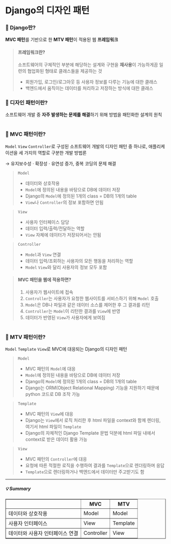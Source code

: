 # Django의 디자인 패턴

### 📜 Django란?
**MVC 패턴**를 기반으로 한 **MTV 패턴**이 적용된 웹 **프레임워크**

>#### 프레임워크란?
>소프트웨어의 구체적인 부분에 해당하는 설계와 구현을 **재사용**이 가능하게끔 일련의 협업화된 형태로 클래스들을 제공하는 것
>* 회원가입, 로그인/로그아웃 등 사용자 정보를 다루는 기능에 대한 클래스
>* 백엔드에서 움직이는 데이터를 처리하고 저장하는 방식에 대한 클래스

### 🧩 디자인 패턴이란?
소프트웨어 개발 중 **자주 발생하는 문제를 해결**하기 위해 방법을 패턴화한 설계의 원칙

#

### 🧩 MVC 패턴이란?
`Model` `View` `Controller`로 구성된 소프트웨어 개발의 디자인 패턴 중 하나로, 애플리케이션을 세 가지의 역할로 구분한 개발 방법론

&rarr; 유지보수성 · 확장성 · 유연성 증가, 중복 코딩의 문제 해결

>`Model`
>* 데이터와 상호작용
>* `Model`에 정의된 내용을 바탕으로 DB에 데이터 저장
>* Django의 `Model`에 정의된 1개의 class = DB의 1개의 table
>* `View`나 `Controller`의 정보 포함하면 안됨

>`View`
>* 사용자 인터페이스 담당
>* 데이터 입력/출력/전달하는 역할
>* `View` 자체에 데이터가 저장되어서는 안됨

>`Controller`
>* `Model`과 `View` 연결
>* 데이터 입력/조회하는 사용자의 모든 행동을 처리하는 역할
>* `Model` `View`와 달리 사용자의 정보 모두 포함

>#### MVC 패턴을 웹에 적용하면?
>1. 사용자가 웹사이트에 접속
>2. `Controller`는 사용자가 요청한 웹사이트를 서비스하기 위해 `Model` 호출
>3. `Model`은 DB나 파일과 같은 데이터 소스를 제어한 후 그 결과를 리턴
>4. `Controller`는 `Model`이 리턴한 결과를 `View`에 반영
>5. 데이터가 반영된 `View`가 사용자에게 보여짐

#

### 🧩 MTV 패턴이란?
`Model` `Template` `View`로 MVC에 대응되는 Django의 디자인 패턴

>`Model`
>* MVC 패턴의 `Model`에 대응
>* `Model`에 정의된 내용을 바탕으로 DB에 데이터 저장
>* Django의 `Model`에 정의된 1개의 class = DB의 1개의 table
>* Django는 ORM(Object Relational Mapping) 기능을 지원하기 때문에 python 코드로 DB 조작 가능

>`Template`
>* MVC 패턴의 `View`에 대응
>* Django는 `View`에서 로직 처리한 후 html 파일을 context와 함께 렌더링, 여기서 html 파일이 `Template`
>* Django의 자체적인 Django Template 문법 덕분에 html 파일 내에서 context로 받은 데이터 활용 가능

>`View`
>* MVC 패턴의 `Controller`에 대응
>* 요청에 따른 적절한 로직을 수행하여 결과를 `Template`으로 렌더링하며 응답
>* `Template`으로 렌더링하거나 백엔드에서 데이터만 주고받기도 함

---

##### 💡 Summary

<table border=1 style="border-collapse: collapse;">
  <tr>
    <th></th>
    <th>MVC</th>
    <th>MTV</th>
  </tr>
  <tr>
    <td>데이터와 상호작용</td>
    <td>Model</td>
    <td>Model</td>
  </tr>
  <tr>
    <td>사용자 인터페이스</td>
    <td>View</td>
    <td>Template</td>
  </tr>
  <tr>
    <td>데이터와 사용자 인터페이스 연결</td>
    <td>Controller</td>
    <td>View</td>
  </tr>
</table>
